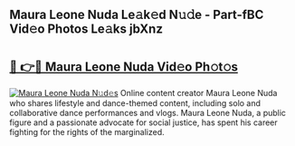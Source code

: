 ## Maura Leone Nuda Le𝚊k𝚎d N𝚞𝚍e - Part-fBC Vid𝚎o Photos Le𝚊ks jbXnz

# <h2><a href="http://fbg3bc.evod.top/?m=Maura+Leone+Nuda">🔗 👉🔴 Maura Leone Nuda Vid𝚎o Ph𝚘t𝚘s</a></h2>

[![Maura Leone Nuda N𝚞d𝚎s](https://i.imgur.com/8V9OHl7.gif)](http://fbg3bc.evod.top/?m=Maura+Leone+Nuda)
Online content creator Maura Leone Nuda who shares lifestyle and dance-themed content, including solo and collaborative dance performances and vlogs. Maura Leone Nuda, a public figure and a passionate advocate for social justice, has spent his career fighting for the rights of the marginalized. 
